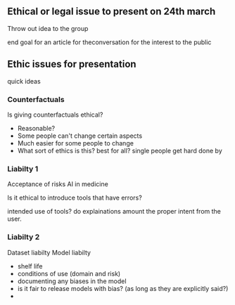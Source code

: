 ## Ethical or legal issue to present on 24th march
Throw out idea to the group

end goal for an article for theconversation for the interest to the public


## Ethic issues for presentation
quick ideas
### Counterfactuals
Is giving counterfactuals ethical? 
 - Reasonable?
 - Some people can't change certain aspects
 - Much easier for some people to change
 - What sort of ethics is this? best for all? single people get hard done by

	

### Liabilty 1
Acceptance of risks AI in medicine

Is it ethical to introduce tools that have errors?

intended use of tools? do explainations amount the proper intent from the user.


### Liabilty 2
Dataset liabilty
Model liabilty 
 - shelf life
 - conditions of use (domain and risk)
 - documenting any biases in the model
 - is it fair to release models with bias? (as long as they are explicitly said?)
 - 

